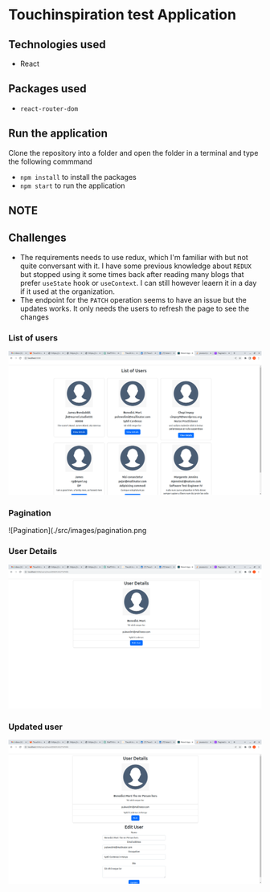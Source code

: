 # Touchinspiration test Application
## Technologies used 
- React

## Packages used 
- `react-router-dom` 
## Run the application
 Clone the repository into a folder and open the folder in a terminal and type the following commmand 
 - `npm install` to install the packages 
 - `npm start` to run the application 

 ## NOTE
 ## Challenges
- The requirements needs to use redux, which I'm familiar with but not quite conversant with it. I have some previous knowledge about `REDUX` but stopped using it some times back after reading many blogs that prefer `useState` hook or `useContext`. I can still however leaern it in a day if it used at the organization.
- The endpoint for the `PATCH` operation seems to have an issue but the updates works. It only needs the users to refresh the page to see the changes
### List of users
![Users](./src/images/users.png)
### Pagination
![Pagination](./src/images/pagination.png
### User Details
![User Details](./src/images/user_details.png)
### Updated user
![Updated User](./src/images/updated_user.png)